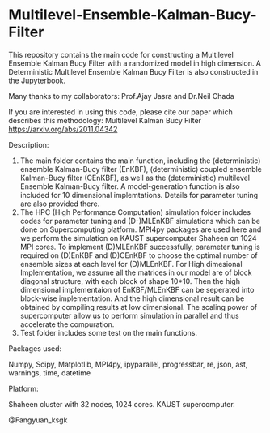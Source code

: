 # Multilevel-Ensemble-Kalman-Bucy-Filter

This repository contains the main code for constructing a Multilevel Ensemble Kalman Bucy Filter with a randomized model in high dimension. A Deterministic Multilevel Ensemble Kalman Bucy Filter is also constructed in the Jupyterbook. 

Many thanks to my collaborators: Prof.Ajay Jasra and Dr.Neil Chada

If you are interested in using this code, please cite our paper which describes this methodology:
Multilevel Kalman Bucy Filter https://arxiv.org/abs/2011.04342

Description:

1. The main folder contains the main function, including the (deterministic) ensemble Kalman-Bucy filter (EnKBF), (deterministic) coupled ensemble Kalman-Bucy filter (CEnKBF), as well as the (deterministic) multilevel Ensemble Kalman-Bucy filter. A model-generation function is also included for 10 dimensional implemtations. Details for parameter tuning are also provided there.
2. The HPC (High Performance Computation) simulation folder includes codes for parameter tuning and (D-)MLEnKBF simulations which can be done on Supercomputing platform. MPI4py packages are used here and we perform the simulation on KAUST supercomputer Shaheen on 1024 MPI cores. To implement (D)MLEnKBF successfully, parameter tuning is required on (D)EnKBF and (D)CEnKBF to choose the optimal number of ensemble sizes at each level for (D)MLEnKBF. For High dimesional Implementation, we assume all the matrices in our model are of block diagonal structure, with each block of shape 10*10. Then the high dimensional implementaion of EnKBF/MLEnKBF can be seperated into block-wise implementation. And the high dimensional result can be obtained by compiling results at low dimensional. The scaling power of supercomputer allow us to perform simulation in parallel and thus accelerate the compuration.
3. Test folder includes some test on the main functions.  

Packages used:

Numpy, Scipy, Matplotlib, MPI4py, ipyparallel, progressbar, re, json, ast, warnings, time, datetime

Platform:  

Shaheen cluster with 32 nodes, 1024 cores. KAUST supercomputer.


@Fangyuan_ksgk

